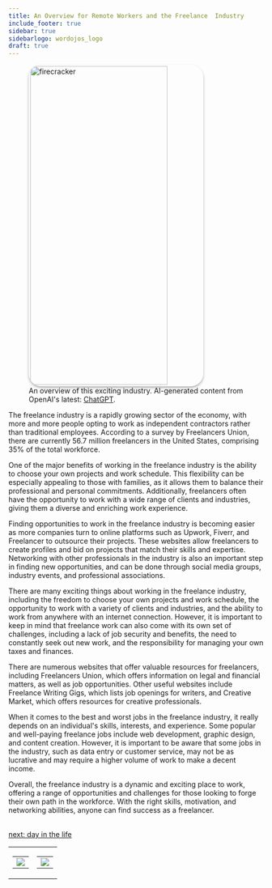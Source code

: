 ```yaml
---
title: An Overview for Remote Workers and the Freelance  Industry
include_footer: true
sidebar: true
sidebarlogo: wordojos_logo
draft: true
---
```

<figure>
    <img src='/uploads/small/remoteworker.jpg' style="width: 80%;height: 630px;padding: 3px; box-shadow: 0 3px 5px rgba(0,0,0,.3);border-radius: 25px;overflow: hidden;border: none;" align="middle"; alt='firecracker';/>
    <figcaption>An overview of this exciting industry. AI-generated content from OpenAI's latest: <a href="https://openai.com/blog/chatgpt/" >ChatGPT</a>.</figcaption>
</figure>
<p>
The freelance industry is a rapidly growing sector of the economy, with more and more people opting to work as independent contractors rather than traditional employees. According to a survey by Freelancers Union, there are currently 56.7 million freelancers in the United States, comprising 35% of the total workforce.

One of the major benefits of working in the freelance industry is the ability to choose your own projects and work schedule. This flexibility can be especially appealing to those with families, as it allows them to balance their professional and personal commitments. Additionally, freelancers often have the opportunity to work with a wide range of clients and industries, giving them a diverse and enriching work experience.

Finding opportunities to work in the freelance industry is becoming easier as more companies turn to online platforms such as Upwork, Fiverr, and Freelancer to outsource their projects. These websites allow freelancers to create profiles and bid on projects that match their skills and expertise. Networking with other professionals in the industry is also an important step in finding new opportunities, and can be done through social media groups, industry events, and professional associations.

There are many exciting things about working in the freelance industry, including the freedom to choose your own projects and work schedule, the opportunity to work with a variety of clients and industries, and the ability to work from anywhere with an internet connection. However, it is important to keep in mind that freelance work can also come with its own set of challenges, including a lack of job security and benefits, the need to constantly seek out new work, and the responsibility for managing your own taxes and finances.

There are numerous websites that offer valuable resources for freelancers, including Freelancers Union, which offers information on legal and financial matters, as well as job opportunities. Other useful websites include Freelance Writing Gigs, which lists job openings for writers, and Creative Market, which offers resources for creative professionals.

When it comes to the best and worst jobs in the freelance industry, it really depends on an individual's skills, interests, and experience. Some popular and well-paying freelance jobs include web development, graphic design, and content creation. However, it is important to be aware that some jobs in the industry, such as data entry or customer service, may not be as lucrative and may require a higher volume of work to make a decent income.

Overall, the freelance industry is a dynamic and exciting place to work, offering a range of opportunities and challenges for those looking to forge their own path in the workforce. With the right skills, motivation, and networking abilities, anyone can find success as a freelancer.

<br>
<a href="https://workdojos.com/remoteworker/day-in-the-life">next: day in the life</a>
</p>
<table border="0" cellpadding="0" cellspacing="0" width="600" id="templateColumns">
    <tr>
        <td align="center" valign="top" width="50%" class="templateColumnContainer">
            <table border="0" cellpadding="10" cellspacing="0" height="100%" width="100px">
                <tr>
                    <td class="leftColumnContent">
                      <a href="https://remoteworker.workdojos.com">
                        <img src="/uploads/d.svg" class="columnImage" />
                    </td>
                </tr>
            </table>
        </td>
        <td align="center" valign="top" width="50%" class="templateColumnContainer">
            <table border="0" cellpadding="10" cellspacing="0" height="100%" width="100px">
                <tr>
                    <td class="rightColumnContent">
                      <a href="https://videogamers.workdojos.com">
                        <img src="/uploads/randomdojo.svg" class="columnImage" />
                    </td>
            </table>
        </td>
    </tr>
</table>